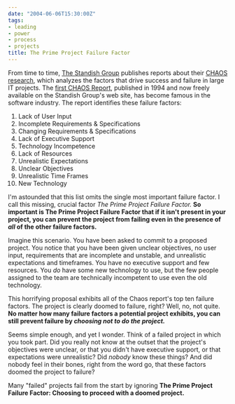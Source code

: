 ```yaml
---
date: "2004-06-06T15:30:00Z"
tags:
- leading
- power
- process
- projects
title: The Prime Project Failure Factor
---
```


<p> From time to time, <a href="http://www.standishgroup.com">The Standish Group</a> publishes reports about their <a href="http://www.standishgroup.com/chaos_resources/index.php">CHAOS research</a>, which analyzes the factors that drive success and failure in large IT projects.  The <a href="http://www.standishgroup.com/sample_research/chaos_1994_1.php">first CHAOS Report</a>, published in 1994 and now freely available on the Standish Group's web site, has become famous in the software industry.  The report identifies these failure factors: </p>
<ol>
<li>Lack of User Input</li>
<li>Incomplete Requirements &amp; Specifications</li>
<li>Changing Requirements &amp; Specifications</li>
<li>Lack of Executive Support</li>
<li>Technology Incompetence</li>
<li>Lack of Resources</li>
<li>Unrealistic Expectations</li>
<li>Unclear Objectives</li>
<li>Unrealistic Time Frames</li>
<li>New Technology</li>
</ol>
<p> I'm astounded that this list omits the single most important failure factor.  I call this missing, crucial factor <em>The Prime Project Failure Factor.</em>
<strong>So important is The Prime Project Failure Factor that if it isn't present in your project, you can prevent the project from failing even in the presence of <em>all</em> of the other failure factors.</strong>
</p>
<p> Imagine this scenario.  You have been asked to commit to a proposed project.  You notice that you have been given unclear objectives, no user input, requirements that are incomplete and unstable, and unrealistic expectations and timeframes.  You have no executive support and few resources.  You <em>do</em> have some new technology to use, but the few people assigned to the team are technically incompetent to use even the old technology. </p>
<p> This horrifying proposal exhibits all of the Chaos report's top ten failure factors.  The project is clearly doomed to failure, right?  Well, no, not quite.  <strong>No matter how many failure factors a potential project exhibits, you can still prevent failure by <em>choosing not to do the project.</em>
</strong>
</p>
<p> Seems simple enough, and yet I wonder.  Think of a failed project in which you took part.  Did you really not know at the outset that the project's objectives were unclear, or that you didn't have executive support, or that expectations were unrealistic?  Did <em>nobody</em> know these things?  And did nobody feel in their bones, right from the word go, that these factors doomed the project to failure? </p>
<p> Many "failed" projects fail from the start by ignoring <strong>The Prime Project Failure Factor:  Choosing to proceed with a doomed project.</strong>
</p>
